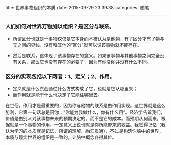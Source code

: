 title: 世界事物组织的本质
date: 2015-09-29 23:39:38
categories: 随笔

---

### 人们如何对世界万物加以组织？是**区分**与**联系**。 
 
* 所谓区分也就是一事物仅仅是它本身而不被认为是他物，有了区分才有了物与无之间的界线，没有和其他的“区分”就可以说该事物就不能存在。

* 然后是联系，这体现了该事物存在的意义。如果该事物与其他事物之间完全没有关系，那么它也没有存在的必要了，因为有你没你并没有什么不同。
<!---more-->

### 区分的实现包括以下两者：1、定义；2、作用。

* 定义就是什么东西通过什么方式构成了它，也就是它从哪里来；
* 而作用就是能干什么也决定了它能往哪里去。

在世俗，作用才是最重要的，因为你与他物的联系是由作用实现。这世界就是这么势利，它第一句话总是问你：“你能为我做什么，你有什么用”。经济学告诉我们，价值是由别人对该事物未来的预期决定的，而不是它的成本。而预期从何而来，根据就是一个事物的作用，一定意义上说也就是你所能带来的收益。我觉得记忆（我认为学习的本质就是记忆，所谓的理解、融汇贯通），不过是构筑你脑中的世界，本质与现实世界的组织是一致的，让脑中概念各得其位。
